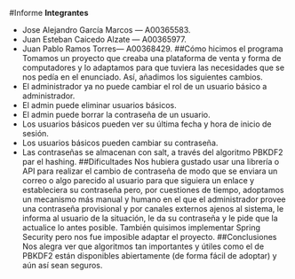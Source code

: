 #Informe
**Integrantes**
- Jose Alejandro García Marcos — A00365583.
- Juan Esteban Caicedo Alzate — A00365977.
- Juan Pablo Ramos Torres— A00368429.
##Cómo hicimos el programa
Tomamos un proyecto que creaba una plataforma de venta y forma de computadores y lo adaptamos para que tuviera las necesidades que se nos pedía en el enunciado. Así, añadimos los siguientes cambios.
- El administrador ya no puede cambiar el rol de un usuario básico a administrador.
- El admin puede eliminar usuarios básicos.
- El admin puede borrar la contraseña de un usuario.
- Los usuarios básicos pueden ver su última fecha y hora de inicio de sesión.
- Los usuarios básicos pueden cambiar su contraseña.
- Las contraseñas se almacenan con salt, a través del algoritmo PBKDF2 par el hashing.
##Dificultades
Nos hubiera gustado usar una librería o API para realizar el cambio de contraseña de modo que se enviara un correo o algo parecido al usuario para que siguiera un enlace y estableciera su contraseña pero, por cuestiones de tiempo, adoptamos un mecanismo más manual y humano en el que el administrador provee una contraseña provisional y por canales externos ajenos al sistema, le informa al usuario de la situación, le da su contraseña y le pide que la actualice lo antes posible.
También quisimos implementar Spring Security pero nos fue imposible adaptar el proyecto.
##Conclusiones
Nos alegra ver que algoritmos tan importantes y útiles como el de PBKDF2 están disponibles abiertamente (de forma fácil de adoptar) y aún así sean seguros.

